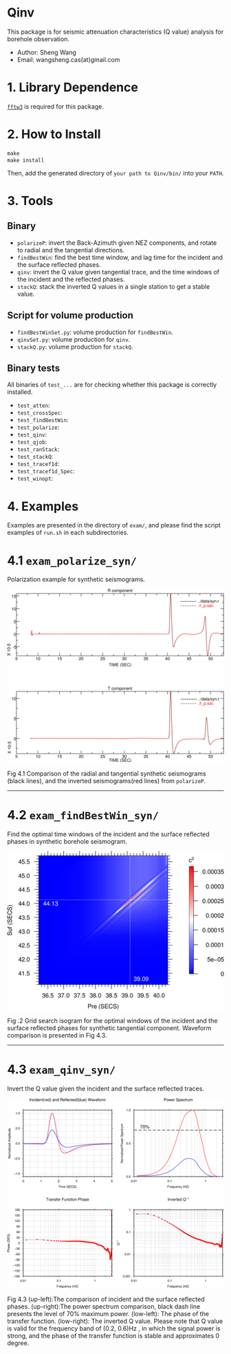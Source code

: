 # Qinv

This package is for seismic attenuation characteristics (Q value) analysis for borehole observation.

- Author: Sheng Wang
- Email: wangsheng.cas(at)gmail.com

# 1. Library Dependence

[`fftw3`](http://www.fftw.org/) is required for this package.

# 2. How to Install

```
make
make install
```
Then, add the generated directory of `your path to Qinv/bin/`  into your `PATH`.

# 3. Tools

## Binary

- `polarizeP`: invert the Back-Azimuth given NEZ components, and rotate to radial and the tangential directions.
- `findBestWin`: find the best time window, and lag time for the incident and the surface reflected phases.
- `qinv`: invert the Q value given tangential trace, and the time windows of the incident and the reflected phases.
- `stackQ`: stack the inverted Q values in a single station to get a stable value.

## Script for volume production

- `findBestWinSet.py`: volume production for `findBestWin`.
- `qinvSet.py`: volume production for `qinv`.
- `stackQ.py`: volume production for `stackQ`.

## Binary tests

All binaries of `test_...` are for checking whether this package is correctly installed.

- `test_atten`: 
- `test_crossSpec`: 
- `test_findBestWin`: 
- `test_polarize`: 
- `test_qinv`: 
- `test_qjob`: 
- `test_ranStack`: 
- `test_stackQ`: 
- `test_tracef1d`: 
- `test_tracef1d_Spec`: 
- `test_winopt`: 

# 4. Examples

Examples are presented in the directory of `exam/`, and please find the script examples of `run.sh` in each subdirectories.

# 4.1 `exam_polarize_syn/`

Polarization example for synthetic seismograms.



![](exam/exam_polarize_syn/compare.png)

Fig 4.1 Comparison of the radial and tangential synthetic seismograms (black lines), and the inverted seismograms(red lines) from `polarizeP`. 

------



# 4.2 `exam_findBestWin_syn/`

Find the optimal time windows of the incident and the surface reflected phases in synthetic borehole seismogram.

![](exam/exam_findBestWin_syn/coef2d.png)

Fig .2 Grid search isogram for the optimal windows of the incident and the surface reflected phases for synthetic tangential component. Waveform comparison is presented in Fig 4.3.

------



# 4.3 `exam_qinv_syn/`

Invert the Q value given the incident and the surface reflected traces.

![](exam/exam_qinv_syn/qinv.png)

Fig 4.3 (up-left):The comparison of incident and the surface reflected phases. (up-right):The power spectrum comparison, black dash line presents the level of 70% maximum power. (low-left): The phase of the transfer function. (low-right): The inverted Q value. Please note that Q value is valid for the frequency band of (0.2, 0.6)Hz , in which the signal power is strong, and the phase of the transfer function is stable and approximates 0 degree.
